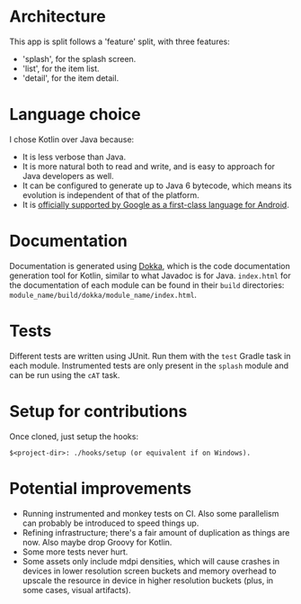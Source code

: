 # Architecture
This app is split follows a 'feature' split, with three features:
* 'splash', for the splash screen.
* 'list', for the item list.
* 'detail', for the item detail.

# Language choice
I chose Kotlin over Java because:
* It is less verbose than Java.
* It is more natural both to read and write, and is easy to approach for Java developers as well.
* It can be configured to generate up to Java 6 bytecode, which means its evolution is independent of that of the platform.
* It is [officially supported by Google as a first-class language for Android](https://blog.jetbrains.com/kotlin/2017/05/kotlin-on-android-now-official/).

# Documentation
Documentation is generated using [Dokka](https://github.com/Kotlin/dokka), which is the
code documentation generation tool for Kotlin, similar to what Javadoc is for Java.
`index.html` for the documentation of each module can be found in their `build` directories:
 `module_name/build/dokka/module_name/index.html`.

# Tests
 Different tests are written using JUnit. Run them with the `test` Gradle task in each module.
 Instrumented tests are only present in the `splash` module and can be run using the `cAT` task.

# Setup for contributions
Once cloned, just setup the hooks:

```shell
$<project-dir>: ./hooks/setup (or equivalent if on Windows).
```

# Potential improvements
* Running instrumented and monkey tests on CI. Also some parallelism can probably be introduced to 
speed things up.
* Refining infrastructure; there's a fair amount of duplication as things are now. Also maybe drop 
Groovy for Kotlin.
* Some more tests never hurt.
* Some assets only include mdpi densities, which will cause crashes in devices in lower resolution 
screen buckets and memory overhead to upscale the resource in device in higher resolution buckets 
(plus, in some cases, visual artifacts).
